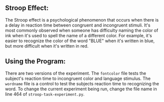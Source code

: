 ## Stroop Effect:

The Stroop effect is a psychological phenomenon that occurs when there is a delay in reaction time between congruent and incongruent stimuli.  It's most commonly observed when someone has difficulty naming the color of ink when it's used to spell the name of a different color. For example, it's easier to recognize the color of the word "BLUE" when it's written in blue, but more difficult when it's written in red.

## Using the Program:

There are two versions of the experiment. The `fontcolor` file tests the subject's reaction time to incongruent color and language stimulus. The `wordname` file is a control to test the subjects reaction time to recognizing the word. To change the current experiment being run, change the file name in line 464 of `stroop-task-experiment.py`.